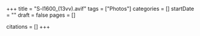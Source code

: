 +++
title = "S-l1600_(13vv).avif"
tags = ["Photos"]
categories = []
startDate = ""
draft = false
pages = []

citations = []
+++
